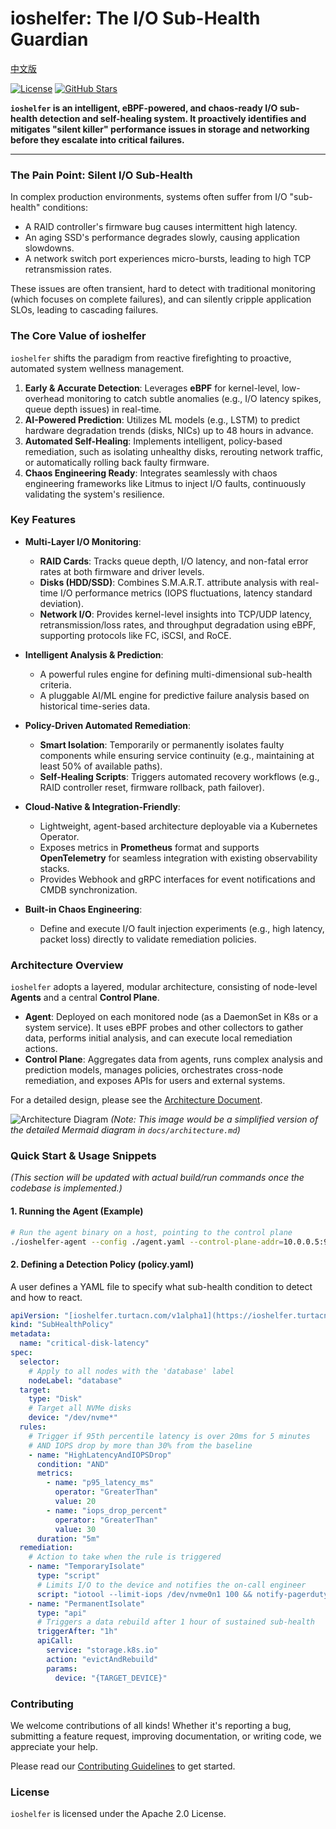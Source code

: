 # ioshelfer: The I/O Sub-Health Guardian

[中文版](./README-zh.md)

[![License](https://img.shields.io/badge/License-Apache%202.0-blue.svg)](https://opensource.org/licenses/Apache-2.0)
[![GitHub Stars](https://img.shields.io/github/stars/turtacn/ioshelfer.svg?style=social&label=Star)](https://github.com/turtacn/ioshelfer)

**`ioshelfer` is an intelligent, eBPF-powered, and chaos-ready I/O sub-health detection and self-healing system. It proactively identifies and mitigates "silent killer" performance issues in storage and networking before they escalate into critical failures.**

---

### The Pain Point: Silent I/O Sub-Health

In complex production environments, systems often suffer from I/O "sub-health" conditions:
- A RAID controller's firmware bug causes intermittent high latency.
- An aging SSD's performance degrades slowly, causing application slowdowns.
- A network switch port experiences micro-bursts, leading to high TCP retransmission rates.

These issues are often transient, hard to detect with traditional monitoring (which focuses on complete failures), and can silently cripple application SLOs, leading to cascading failures.

### The Core Value of ioshelfer

`ioshelfer` shifts the paradigm from reactive firefighting to proactive, automated system wellness management.

1.  **Early & Accurate Detection**: Leverages **eBPF** for kernel-level, low-overhead monitoring to catch subtle anomalies (e.g., I/O latency spikes, queue depth issues) in real-time.
2.  **AI-Powered Prediction**: Utilizes ML models (e.g., LSTM) to predict hardware degradation trends (disks, NICs) up to 48 hours in advance.
3.  **Automated Self-Healing**: Implements intelligent, policy-based remediation, such as isolating unhealthy disks, rerouting network traffic, or automatically rolling back faulty firmware.
4.  **Chaos Engineering Ready**: Integrates seamlessly with chaos engineering frameworks like Litmus to inject I/O faults, continuously validating the system's resilience.

### Key Features

-   **Multi-Layer I/O Monitoring**:
    -   **RAID Cards**: Tracks queue depth, I/O latency, and non-fatal error rates at both firmware and driver levels.
    -   **Disks (HDD/SSD)**: Combines S.M.A.R.T. attribute analysis with real-time I/O performance metrics (IOPS fluctuations, latency standard deviation).
    -   **Network I/O**: Provides kernel-level insights into TCP/UDP latency, retransmission/loss rates, and throughput degradation using eBPF, supporting protocols like FC, iSCSI, and RoCE.

-   **Intelligent Analysis & Prediction**:
    -   A powerful rules engine for defining multi-dimensional sub-health criteria.
    -   A pluggable AI/ML engine for predictive failure analysis based on historical time-series data.

-   **Policy-Driven Automated Remediation**:
    -   **Smart Isolation**: Temporarily or permanently isolates faulty components while ensuring service continuity (e.g., maintaining at least 50% of available paths).
    -   **Self-Healing Scripts**: Triggers automated recovery workflows (e.g., RAID controller reset, firmware rollback, path failover).

-   **Cloud-Native & Integration-Friendly**:
    -   Lightweight, agent-based architecture deployable via a Kubernetes Operator.
    -   Exposes metrics in **Prometheus** format and supports **OpenTelemetry** for seamless integration with existing observability stacks.
    -   Provides Webhook and gRPC interfaces for event notifications and CMDB synchronization.

-   **Built-in Chaos Engineering**:
    -   Define and execute I/O fault injection experiments (e.g., high latency, packet loss) directly to validate remediation policies.

### Architecture Overview

`ioshelfer` adopts a layered, modular architecture, consisting of node-level **Agents** and a central **Control Plane**.

-   **Agent**: Deployed on each monitored node (as a DaemonSet in K8s or a system service). It uses eBPF probes and other collectors to gather data, performs initial analysis, and can execute local remediation actions.
-   **Control Plane**: Aggregates data from agents, runs complex analysis and prediction models, manages policies, orchestrates cross-node remediation, and exposes APIs for users and external systems.

For a detailed design, please see the [Architecture Document](./docs/architecture.md).

![Architecture Diagram](https://raw.githubusercontent.com/turtacn/ioshelfer/main/docs/images/architecture_overview_en.png)
*(Note: This image would be a simplified version of the detailed Mermaid diagram in `docs/architecture.md`)*

### Quick Start & Usage Snippets

*(This section will be updated with actual build/run commands once the codebase is implemented.)*

#### 1. Running the Agent (Example)

```bash
# Run the agent binary on a host, pointing to the control plane
./ioshelfer-agent --config ./agent.yaml --control-plane-addr=10.0.0.5:9090
````

#### 2\. Defining a Detection Policy (policy.yaml)

A user defines a YAML file to specify what sub-health condition to detect and how to react.

```yaml
apiVersion: "[ioshelfer.turtacn.com/v1alpha1](https://ioshelfer.turtacn.com/v1alpha1)"
kind: "SubHealthPolicy"
metadata:
  name: "critical-disk-latency"
spec:
  selector:
    # Apply to all nodes with the 'database' label
    nodeLabel: "database"
  target:
    type: "Disk"
    # Target all NVMe disks
    device: "/dev/nvme*"
  rules:
    # Trigger if 95th percentile latency is over 20ms for 5 minutes
    # AND IOPS drop by more than 30% from the baseline
    - name: "HighLatencyAndIOPSDrop"
      condition: "AND"
      metrics:
        - name: "p95_latency_ms"
          operator: "GreaterThan"
          value: 20
        - name: "iops_drop_percent"
          operator: "GreaterThan"
          value: 30
      duration: "5m"
  remediation:
    # Action to take when the rule is triggered
    - name: "TemporaryIsolate"
      type: "script"
      # Limits I/O to the device and notifies the on-call engineer
      script: "iotool --limit-iops /dev/nvme0n1 100 && notify-pagerduty --key 'CRITICAL_DISK_LATENCY' --details 'Device /dev/nvme0n1 is sub-healthy'"
    - name: "PermanentIsolate"
      type: "api"
      # Triggers a data rebuild after 1 hour of sustained sub-health
      triggerAfter: "1h"
      apiCall:
        service: "storage.k8s.io"
        action: "evictAndRebuild"
        params:
          device: "{TARGET_DEVICE}"
```

### Contributing

We welcome contributions of all kinds\! Whether it's reporting a bug, submitting a feature request, improving documentation, or writing code, we appreciate your help.

Please read our [Contributing Guidelines](./CONTRIBUTING.md) to get started.

### License

`ioshelfer` is licensed under the Apache 2.0 License.